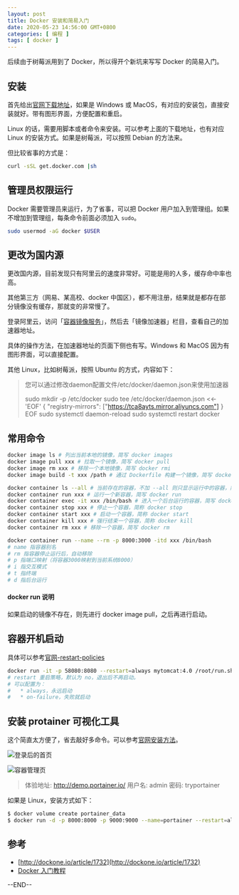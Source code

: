 ```yaml
---
layout: post
title: Docker 安装和简易入门
date: 2020-05-23 14:56:00 GMT+0800
categories: [ 编程 ]
tags: [ docker ]
---
```


后续由于树莓派用到了 Docker，所以得开个新坑来写写 Docker 的简易入门。

<!-- more -->

## 安装

首先给出[官网下载地址](https://docs.docker.com/engine/install)，如果是 Windows 或 MacOS，有对应的安装包，直接安装就好。带有图形界面，方便配置和重启。

Linux 的话，需要用脚本或者命令来安装。可以参考上面的下载地址，也有对应 Linux 的安装方式。如果是树莓派，可以按照 Debian 的方法来。

但比较省事的方式是：

```bash
curl -sSL get.docker.com |sh
```

## 管理员权限运行

Docker 需要管理员来运行，为了省事，可以把 Docker 用户加入到管理组。如果不增加到管理组，每条命令前面必须加入 `sudo`。

```bash
sudo usermod -aG docker $USER
```

## 更改为国内源

更改国内源，目前发现只有阿里云的速度非常好。可能是用的人多，缓存命中率也高。

其他第三方（网易、某高校、docker 中国区），都不用注册，结果就是都存在部分镜像没有缓存，那就变的非常慢了。

登录阿里云，访问「[容器镜像服务](https://cr.console.aliyun.com/)」，然后去「镜像加速器」栏目，查看自己的加速器地址。

具体的操作方法，在加速器地址的页面下侧也有写。Windows 和 MacOS 因为有图形界面，可以直接配置。

其他 Linux，比如树莓派，按照 Ubuntu 的方式，内容如下：

> 您可以通过修改daemon配置文件/etc/docker/daemon.json来使用加速器
>
> sudo mkdir -p /etc/docker
> sudo tee /etc/docker/daemon.json <<-'EOF'
> {
> "registry-mirrors": ["https://tca8ayts.mirror.aliyuncs.com"]
> }
> EOF
> sudo systemctl daemon-reload
> sudo systemctl restart docker
>

## 常用命令

```bash
docker image ls # 列出当前本地的镜像，简写 docker images
docker image pull xxx # 拉取一个镜像，简写 docker pull
docker image rm xxx # 移除一个本地镜像，简写 docker rmi
docker image build -t xxx /path # 通过 Dockerfile 构建一个镜像，简写 docker build

docker container ls --all # 当前存在的容器，不加 --all 则只显示运行中的容器，简写 docker ps 
docker container run xxx # 运行一个新容器，简写 docker run
docker container exec -it xxx /bin/bash # 进入一个后台运行的容器，简写 docker exec
docker container stop xxx # 停止一个容器，简称 docker stop
docker container start xxx # 启动一个容器，简称 docker start
docker container kill xxx # 强行结束一个容器，简称 docker kill
docker container rm xxx # 移除一个容器，简写 docker rm
```

```bash
docker container run --name --rm -p 8000:3000 -itd xxx /bin/bash 
# name 指容器别名
# rm 指容器停止运行后，自动移除
# p 指端口映射（将容器3000映射到当前系统8000）
# i 指交互模式
# t 指终端
# d 指后台运行
```

#### docker run 说明

如果启动的镜像不存在，则先进行 docker image pull，之后再进行启动。

## 容器开机启动

具体可以参考[官网-restart-policies](https://docs.docker.com/engine/reference/run/#restart-policies---restart)

```bash
docker run -it -p 58080:8080 --restart=always mytomcat:4.0 /root/run.sh
# restart 重启策略，默认为 no，退出后不再启动。
# 可以配置为：
#   * always，永远启动
#   * on-failure，失败就启动
```

## 安装 protainer 可视化工具

这个简直太方便了，省去敲好多命令。可以参考[官网安装方法](https://www.portainer.io/installation/)。

![登录后的首页](https://cdn1.yukapril.com/2020-05-23-docker-1.png)

![容器管理页](https://cdn1.yukapril.com/2020-05-23-docker-2.png)

> 体验地址: http://demo.portainer.io/
> 用户名: admin
> 密码: tryportainer


如果是 Linux，安装方式如下：

```bash
$ docker volume create portainer_data
$ docker run -d -p 8000:8000 -p 9000:9000 --name=portainer --restart=always -v /var/run/docker.sock:/var/run/docker.sock -v portainer_data:/data portainer/portainer
```

## 参考

* [http://dockone.io/article/1732](http://dockone.io/article/1732)
* [Docker 入门教程](http://www.ruanyifeng.com/blog/2018/02/docker-tutorial.html)

--END--

